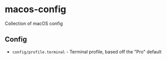 # macos-config

Collection of macOS config

## Config

- `config/profile.terminal` - Terminal profile, based off the "Pro" default
